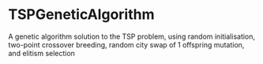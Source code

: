 # TSPGeneticAlgorithm
A genetic algorithm solution to the TSP problem, using random initialisation, two-point crossover breeding, random city swap of 1 offspring mutation, and elitism selection
